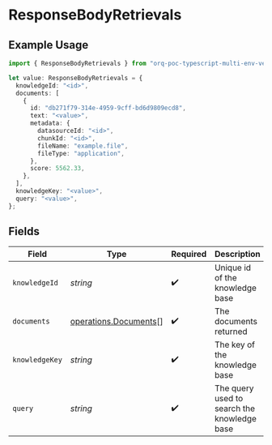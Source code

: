# ResponseBodyRetrievals

## Example Usage

```typescript
import { ResponseBodyRetrievals } from "orq-poc-typescript-multi-env-version/models/operations";

let value: ResponseBodyRetrievals = {
  knowledgeId: "<id>",
  documents: [
    {
      id: "db271f79-314e-4959-9cff-bd6d9809ecd8",
      text: "<value>",
      metadata: {
        datasourceId: "<id>",
        chunkId: "<id>",
        fileName: "example.file",
        fileType: "application",
      },
      score: 5562.33,
    },
  ],
  knowledgeKey: "<value>",
  query: "<value>",
};
```

## Fields

| Field                                                          | Type                                                           | Required                                                       | Description                                                    |
| -------------------------------------------------------------- | -------------------------------------------------------------- | -------------------------------------------------------------- | -------------------------------------------------------------- |
| `knowledgeId`                                                  | *string*                                                       | :heavy_check_mark:                                             | Unique id of the knowledge base                                |
| `documents`                                                    | [operations.Documents](../../models/operations/documents.md)[] | :heavy_check_mark:                                             | The documents returned                                         |
| `knowledgeKey`                                                 | *string*                                                       | :heavy_check_mark:                                             | The key of the knowledge base                                  |
| `query`                                                        | *string*                                                       | :heavy_check_mark:                                             | The query used to search the knowledge base                    |